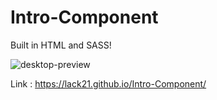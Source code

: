 # Intro-Component

Built in HTML and SASS!  

![desktop-preview](https://user-images.githubusercontent.com/100687592/236266033-06ea60d7-dcdb-4ec4-b4d3-7b0609185107.jpg)

Link : https://lack21.github.io/Intro-Component/
